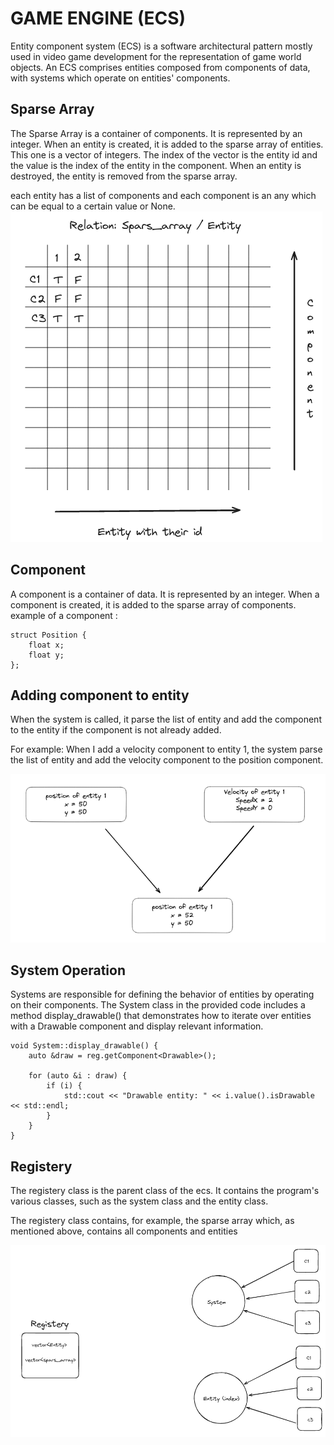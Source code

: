 # GAME ENGINE (ECS)

Entity component system (ECS) is a software architectural pattern mostly used in video game development for the representation of game world objects. An ECS comprises entities composed from components of data, with systems which operate on entities' components.


## Sparse Array

  The Sparse Array is a container of components. It is represented by an integer. When an entity is created, it is added to the sparse array of entities. This one is a vector of integers. The index of the vector is the entity id and the value is the index of the entity in the component. When an entity is destroyed, the entity is removed from the sparse array.

  each entity has a list of components and each component is an any which can be equal to a certain value or None.
  <img src="docs/SparseArray.png" alt="SparseArray">


## Component

  <p>A component is a container of data. It is represented by an integer. When a component is created, it is added to the sparse array of components.
  example of a component :</p>

    struct Position {
        float x;
        float y;
    };
  </p>

## Adding component to entity

  <p>When the system is called, it parse the list of entity and add the component to the entity if the component is not already added.</p>
  <p>For example: When I add a velocity component to entity 1, the system parse the list of entity and add the velocity component to the position component.</p>

  <img src="docs/position.png" alt="position">

## System Operation

  <p>Systems are responsible for defining the behavior of entities by operating on their components. The System class in the provided code includes a method display_drawable() that demonstrates how to iterate over entities with a Drawable component and display relevant information.</p>

    void System::display_drawable() {
        auto &draw = reg.getComponent<Drawable>();

        for (auto &i : draw) {
            if (i) {
                std::cout << "Drawable entity: " << i.value().isDrawable << std::endl;
            }
        }
    }

## Registery

  <p>The registery class is the parent class of the ecs. It contains the program's various classes, such as the system class and the entity class.</p>
  <p>The registery class contains, for example, the sparse array which, as mentioned above, contains all components and entities</p>

  <img src="docs/registery.png" alt="registery">
